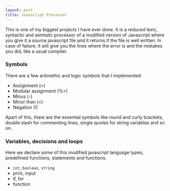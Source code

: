 ```yaml
---
layout: post
title: Javascript Processor
---
```


This is one of my biggest projects I have ever done. It is a reduced lexic, syntactic and semtatic processor of a modified version of Javascript where you give it a source javascript file and it returns if the file is well written. In case of failure, it will give you the lines where the error is and the mistakes you did, like a usual compiler.

### Symbols

There are a few aritmethic and logic symbols that I implemented:

* Assignment (=) 
* Modular assignment (%=)
* Minus (-)
* Minor than (<)
* Negation (!)

Apart of this, thare are the essential symbols like round and curly brackets, double slash for commenting lines, single quotes for string variables and so on.

### Variables, decisions and loops

Here we declare some of this modified javascript language types, predefined functions, statements and functions.

* `int`, `boolean`, `string`
* print, input
* if, for
* function
